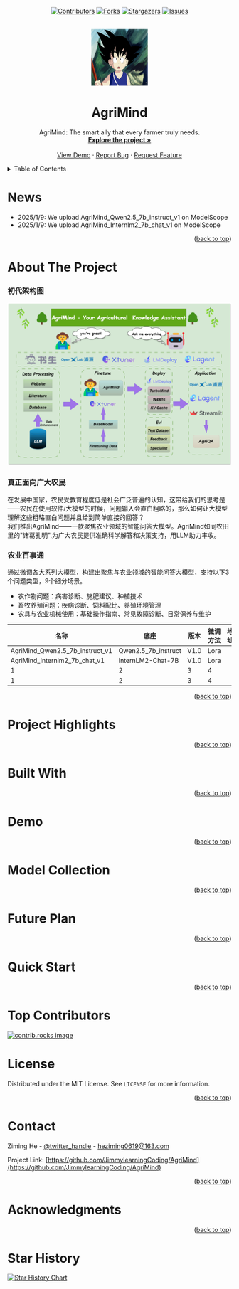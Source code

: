 <!-- Improved compatibility of back to top link: See: https://github.com/othneildrew/Best-README-Template/pull/73 -->
<a id="readme-top"></a>
<!--
*** Thanks for checking out the Best-README-Template. If you have a suggestion
*** that would make this better, please fork the repo and create a pull request
*** or simply open an issue with the tag "enhancement".
*** Don't forget to give the project a star!
*** Thanks again! Now go create something AMAZING! :D
-->


<div align="center">
<!-- PROJECT SHIELDS -->
<!--
*** I'm using markdown "reference style" links for readability.
*** Reference links are enclosed in brackets [ ] instead of parentheses ( ).
*** See the bottom of this document for the declaration of the reference variables
*** for contributors-url, forks-url, etc. This is an optional, concise syntax you may use.
*** https://www.markdownguide.org/basic-syntax/#reference-style-links
-->

[![Contributors][contributors-shield]][contributors-url]
[![Forks][forks-shield]][forks-url]
[![Stargazers][stars-shield]][stars-url]
[![Issues][issues-shield]][issues-url]
<!-- [![MIT License][license-shield]][license-url] -->
</div>


<!-- PROJECT LOGO -->
<br />

<div align="center">
  <a href="https://github.com/JimmylearningCoding/AgriMind">
    <img src="images/wukong.jpg" alt="Logo" width="130" height="130">
  </a>


<h1 align="center">AgriMind</h1>

  <p align="center">
    AgriMind: The smart ally that every farmer truly needs.
    <br />
    <a href="https://github.com/JimmylearningCoding/AgriMind"><strong>Explore the project »</strong></a>
    <br />
    <br />
    <a href="https://github.com/JimmylearningCoding/AgriMind">View Demo</a>
    ·
    <a href="https://github.com/JimmylearningCoding/AgriMind/issues/new?labels=bug&template=bug-report---.md">Report Bug</a>
    ·
    <a href="https://github.com/JimmylearningCoding/AgriMind/issues/new?labels=enhancement&template=feature-request---.md">Request Feature</a>
  </p>

</div>



<!-- TABLE OF CONTENTS -->

<details>
  <summary>Table of Contents</summary>
  <ol>
    <li>
      <a href="#News">News</a>
    </li>
    <li>
      <a href="#About The Project">About The Project</a>
    </li>
    <li>
      <a href="#Built With">Built With</a>
    </li>
    <li>
      <a href="#Demo">Demo</a>
    </li>
    <li><a href="#Model Collection">Model Collection</a></li>
    <li><a href="#Future Plan">Future Plan</a></li>
    <li><a href="#Quick Start">Quick Start</a></li>
    <li><a href="#License">License</a></li>
    <li><a href="#Contact">Contact</a></li>
    <li><a href="#Acknowledgments">Acknowledgments</a></li>
    <li><a href="#Star History">Star History</a></li>
  </ol>
</details>


<!-- Latest News -->
# News
- 2025/1/9: We upload AgriMind_Qwen2.5_7b_instruct_v1 on ModelScope    
- 2025/1/9: We upload AgriMind_Internlm2_7b_chat_v1 on ModelScope   


<p align="right">(<a href="#readme-top">back to top</a>)</p>


<!-- ABOUT THE PROJECT -->

# About The Project
### 初代架构图
[![Product Name Screen Shot][product-screenshot]](https://example.com)
### 真正面向广大农民
在发展中国家，农民受教育程度低是社会广泛普遍的认知，这带给我们的思考是——农民在使用软件/大模型的时候，问题输入会直白粗略的，那么如何让大模型理解这些粗略直白问题并且给到简单直接的回答？    
我们推出AgriMind——一款聚焦农业领域的智能问答大模型。AgriMind如同农田里的"诸葛孔明",为广大农民提供准确科学解答和决策支持，用LLM助力丰收。

### 农业百事通
通过微调各大系列大模型，构建出聚焦与农业领域的智能问答大模型，支持以下3个问题类型，9个细分场景。
- 农作物问题：病害诊断、施肥建议、种植技术
- 畜牧养殖问题：疾病诊断、饲料配比、养殖环境管理
- 农具与农业机械使用：基础操作指南、常见故障诊断、日常保养与维护

|   名称   |   底座   |   版本   |   微调方法   |  地址  |    
|   ---   | ---   | ---   | ---   | --- |  
|   AgriMind_Qwen2.5_7b_instruct_v1   |   Qwen2.5_7b_instruct   |   V1.0   |  Lora  |    |
|   AgriMind_Internlm2_7b_chat_v1   |   InternLM2-Chat-7B   |   V1.0   |  Lora    |    |
|   1   |   2   |   3   |   4   |    |
|   1   |   2   |   3   |   4   |    |


<p align="right">(<a href="#readme-top">back to top</a>)</p>


<!-- Project Highlights -->

# Project Highlights



<p align="right">(<a href="#readme-top">back to top</a>)</p>


<!-- Built With -->
# Built With

<!-- * [![Next][Next.js]][Next-url]
* [![React][React.js]][React-url]
* [![Vue][Vue.js]][Vue-url]
* [![Angular][Angular.io]][Angular-url]
* [![Svelte][Svelte.dev]][Svelte-url]
* [![Laravel][Laravel.com]][Laravel-url]
* [![Bootstrap][Bootstrap.com]][Bootstrap-url]
* [![JQuery][JQuery.com]][JQuery-url] -->

<p align="right">(<a href="#readme-top">back to top</a>)</p>



<!-- Demo -->

# Demo



<p align="right">(<a href="#readme-top">back to top</a>)</p>



<!-- Model Collection -->

# Model Collection



<p align="right">(<a href="#readme-top">back to top</a>)</p>


<!-- Future Plan -->
# Future Plan

<p align="right">(<a href="#readme-top">back to top</a>)</p>

<!-- Quick Start -->

# Quick Start



<p align="right">(<a href="#readme-top">back to top</a>)</p>


<!-- Top contributors -->
# Top Contributors

<a href="https://github.com/JimmylearningCoding/AgriMind/graphs/contributors">
  <img src="https://contrib.rocks/image?repo=JimmylearningCoding/AgriMind" alt="contrib.rocks image" />
</a>



<!-- LICENSE -->

# License

Distributed under the MIT License. See `LICENSE` for more information.

<p align="right">(<a href="#readme-top">back to top</a>)</p>



<!-- CONTACT -->

# Contact

Ziming He - [@twitter_handle](https://twitter.com/twitter_handle) - heziming0619@163.com

Project Link: [https://github.com/JimmylearningCoding/AgriMind](https://github.com/JimmylearningCoding/AgriMind)

<p align="right">(<a href="#readme-top">back to top</a>)</p>



<!-- ACKNOWLEDGMENTS -->

# Acknowledgments



<p align="right">(<a href="#readme-top">back to top</a>)</p>

<!-- Star History -->
# Star History
[![Star History Chart](https://api.star-history.com/svg?repos=JimmylearningCoding/AgriMind&type=Date)](https://star-history.com/#JimmylearningCoding/AgriMind&Date)



<!-- MARKDOWN LINKS & IMAGES -->
<!-- https://www.markdownguide.org/basic-syntax/#reference-style-links -->

[contributors-shield]: https://img.shields.io/github/contributors/JimmylearningCoding/AgriMind.svg?style=for-the-badge
[contributors-url]: https://github.com/JimmylearningCoding/AgriMind/graphs/contributors
[forks-shield]: https://img.shields.io/github/forks/JimmylearningCoding/AgriMind.svg?style=for-the-badge
[forks-url]: https://github.com/JimmylearningCoding/AgriMind/network/members
[stars-shield]: https://img.shields.io/github/stars/JimmylearningCoding/AgriMind.svg?style=for-the-badge
[stars-url]: https://github.com/JimmylearningCoding/AgriMind/stargazers
[issues-shield]: https://img.shields.io/github/issues/JimmylearningCoding/AgriMind.svg?style=for-the-badge
[issues-url]: https://github.com/JimmylearningCoding/AgriMind/issues
[license-shield]: https://img.shields.io/github/license/JimmylearningCoding/AgriMind.svg?style=for-the-badge
[license-url]: https://github.com/JimmylearningCoding/AgriMind/blob/master/LICENSE.txt
[linkedin-shield]: https://img.shields.io/badge/-LinkedIn-black.svg?style=for-the-badge&logo=linkedin&colorB=555
[linkedin-url]: https://linkedin.com/in/linkedin_username
[product-screenshot]: images/Diagram.png
[Next.js]: https://img.shields.io/badge/next.js-000000?style=for-the-badge&logo=nextdotjs&logoColor=white
[Next-url]: https://nextjs.org/
[React.js]: https://img.shields.io/badge/React-20232A?style=for-the-badge&logo=react&logoColor=61DAFB
[React-url]: https://reactjs.org/
[Vue.js]: https://img.shields.io/badge/Vue.js-35495E?style=for-the-badge&logo=vuedotjs&logoColor=4FC08D
[Vue-url]: https://vuejs.org/
[Angular.io]: https://img.shields.io/badge/Angular-DD0031?style=for-the-badge&logo=angular&logoColor=white
[Angular-url]: https://angular.io/
[Svelte.dev]: https://img.shields.io/badge/Svelte-4A4A55?style=for-the-badge&logo=svelte&logoColor=FF3E00
[Svelte-url]: https://svelte.dev/
[Laravel.com]: https://img.shields.io/badge/Laravel-FF2D20?style=for-the-badge&logo=laravel&logoColor=white
[Laravel-url]: https://laravel.com
[Bootstrap.com]: https://img.shields.io/badge/Bootstrap-563D7C?style=for-the-badge&logo=bootstrap&logoColor=white
[Bootstrap-url]: https://getbootstrap.com
[JQuery.com]: https://img.shields.io/badge/jQuery-0769AD?style=for-the-badge&logo=jquery&logoColor=white
[JQuery-url]: https://jquery.com
